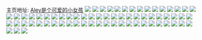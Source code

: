 主页地址: [Aley是个可爱的小女孩](https://weibo.com/u/5623020062) 
![](https://wx4.sinaimg.cn/mw2000/0068xCnYly1h9ia7sw22tj33402c0u12.jpg) 
![](https://wx4.sinaimg.cn/mw2000/0068xCnYly1h9ia7tpbi0j313z0u07wh.jpg) 
![](https://wx4.sinaimg.cn/mw2000/0068xCnYly1h9ia8amd92j33402c01kx.jpg) 
![](https://wx4.sinaimg.cn/mw2000/0068xCnYly1h9ia89ysnuj32ds1sc1ky.jpg) 
![](https://wx4.sinaimg.cn/mw2000/0068xCnYly1h9ia8birw1j32ds1sce81.jpg) 
![](https://wx4.sinaimg.cn/mw2000/0068xCnYly1h91jj8qg56j32c03407wi.jpg) 
![](https://wx4.sinaimg.cn/mw2000/0068xCnYly1h91jjj0a6fj32802yoe84.jpg) 
![](https://wx4.sinaimg.cn/mw2000/0068xCnYly1h91jjbwvo3j32c033xhdu.jpg) 
![](https://wx4.sinaimg.cn/mw2000/0068xCnYly1h91jjenturj32802yob2c.jpg) 
![](https://wx4.sinaimg.cn/mw2000/0068xCnYly1h91jjk928kj32802yo7wk.jpg) 
![](https://wx4.sinaimg.cn/mw2000/0068xCnYly1h91jjgg7w6j312a1f1aps.jpg) 
![](https://wx4.sinaimg.cn/mw2000/0068xCnYly1h91jjfnd44j33402c0qv7.jpg) 
![](https://wx4.sinaimg.cn/mw2000/0068xCnYly1h91jjaneqqj32892z01kz.jpg) 
![](https://wx4.sinaimg.cn/mw2000/0068xCnYly1h91jjdbmybj32c0340e84.jpg) 
![](https://wx4.sinaimg.cn/mw2000/0068xCnYly1h4kawq41jaj33uw3uw1l0.jpg) 
![](https://wx4.sinaimg.cn/mw2000/0068xCnYly1h2iisr2ibtj30wi1ycwpe.jpg) 
![](https://wx4.sinaimg.cn/mw2000/0068xCnYly1h2iisqf0m4j30wi1ych3d.jpg) 
![](https://wx4.sinaimg.cn/mw2000/0068xCnYly1h2iiss1v7sj30wi1ycwpq.jpg) 
![](https://wx4.sinaimg.cn/mw2000/0068xCnYly1h2iissndgwj32b432tnpe.jpg) 
![](https://wx4.sinaimg.cn/mw2000/0068xCnYly1h28xbpcjiyj31be0vmjy0.jpg) 
![](https://wx4.sinaimg.cn/mw2000/0068xCnYly1h25pl7aia2j30u00u0dif.jpg) 
![](https://wx4.sinaimg.cn/mw2000/0068xCnYly1h25pl4vxoaj326d2wh1ky.jpg) 
![](https://wx4.sinaimg.cn/mw2000/0068xCnYly1h25pl6dy9oj32c0340e82.jpg) 
![](https://wx4.sinaimg.cn/mw2000/0068xCnYly1h25pl3suepj32c0340kjl.jpg) 
![](https://wx4.sinaimg.cn/mw2000/0068xCnYly1gtbm1ruujvj30yi0ye44o.jpg) 
![](https://wx4.sinaimg.cn/mw2000/0068xCnYly1gtbm1re1gkj31t81tf4fz.jpg) 
![](https://wx4.sinaimg.cn/mw2000/0068xCnYly1gtbm1sh18tj31tm1tm471.jpg) 
![](https://wx4.sinaimg.cn/mw2000/0068xCnYly1gtbm1stxl4j30u00u2afn.jpg) 
![](https://wx4.sinaimg.cn/mw2000/0068xCnYly1gtbm1t4tbaj30u00u0wk8.jpg) 
![](https://wx4.sinaimg.cn/mw2000/0068xCnYly1gtbm1tfjlvj30rs15odhy.jpg) 
![](https://wx4.sinaimg.cn/mw2000/0068xCnYly1gtbm1tr3vuj30k00k0abe.jpg) 
![](https://wx4.sinaimg.cn/mw2000/0068xCnYly1gtbm1ve5frj31pc0yi7u7.jpg) 
![](https://wx4.sinaimg.cn/mw2000/0068xCnYly1grz0asw602j31400u0jwn.jpg) 
![](https://wx4.sinaimg.cn/mw2000/0068xCnYly1grz0at8qmgj31400u0diw.jpg) 
![](https://wx4.sinaimg.cn/mw2000/0068xCnYly1grpujxvnzuj30hg0hsgmv.jpg) 
![](https://wx4.sinaimg.cn/mw2000/0068xCnYly1grjawrns69j32500zsn5u.jpg) 
![](https://wx4.sinaimg.cn/mw2000/0068xCnYly1grjawsjhnyj30yi0x91kx.jpg) 
![](https://wx4.sinaimg.cn/mw2000/0068xCnYly1grf9n8qf81j30t80j5770.jpg) 
![](https://wx4.sinaimg.cn/mw2000/0068xCnYly1grdjzo4g23j31zk1hoe3r.jpg) 
![](https://wx4.sinaimg.cn/mw2000/0068xCnYly1grazk6u1smj30u01901kx.jpg) 
![](https://wx4.sinaimg.cn/mw2000/0068xCnYly1grazk5mtrbj31jk26lkjl.jpg) 
![](https://wx4.sinaimg.cn/mw2000/0068xCnYly1grazk79fpxj30ku0ku419.jpg) 
![](https://wx4.sinaimg.cn/mw2000/0068xCnYly1gr0bau8zw5j30hs0qon02.jpg) 
![](https://wx4.sinaimg.cn/mw2000/0068xCnYly1gqp5ofklslj31pc0yikjm.jpg) 
![](https://wx4.sinaimg.cn/mw2000/0068xCnYly1gqp5oj1bmnj31pc0yix6q.jpg) 
![](https://wx4.sinaimg.cn/mw2000/0068xCnYly1gqp5okppp8j31pc0yiqv5.jpg) 
![](https://wx4.sinaimg.cn/mw2000/0068xCnYly1gqp5ocllbrj31pc0yikjm.jpg) 
![](https://wx4.sinaimg.cn/mw2000/0068xCnYly1gp180e0mrwj30yi0wxn4x.jpg) 
![](https://wx4.sinaimg.cn/mw2000/0068xCnYly1goyou2ictzj32tc2401ky.jpg) 
![](https://wx4.sinaimg.cn/mw2000/0068xCnYly1goyou0uza3j30yi0xbtfq.jpg) 
![](https://wx4.sinaimg.cn/mw2000/0068xCnYly1goyox7tfcqj30u0140ag7.jpg) 
![](https://wx4.sinaimg.cn/mw2000/0068xCnYly1goyox8kab4j31400u0af0.jpg) 
![](https://wx4.sinaimg.cn/mw2000/0068xCnYly1goyox92kxdj30u0140gp2.jpg) 
![](https://wx4.sinaimg.cn/mw2000/0068xCnYly1goyox9h025j30u0140adt.jpg) 
![](https://wx4.sinaimg.cn/mw2000/0068xCnYly1goyox9za20j30u0140n10.jpg) 
![](https://wx4.sinaimg.cn/mw2000/0068xCnYly1gox8po5fowj30yi0x57bi.jpg) 
![](https://wx4.sinaimg.cn/mw2000/0068xCnYly1govfw1ga2gj30yi11un6a.jpg) 
![](https://wx4.sinaimg.cn/mw2000/0068xCnYly1gouat9m085j30yi0xdn4n.jpg) 
![](https://wx4.sinaimg.cn/mw2000/0068xCnYly1gouat8gnuhj30yi0x110s.jpg) 
![](https://wx4.sinaimg.cn/mw2000/0068xCnYly1gooinmtwmcj31400u0kjl.jpg) 
![](https://wx4.sinaimg.cn/mw2000/0068xCnYly1gooinned6lj30uu0u0k7p.jpg) 
![](https://wx4.sinaimg.cn/mw2000/0068xCnYly1gon9hifg2ej30yi0xojzo.jpg) 
![](https://wx4.sinaimg.cn/mw2000/0068xCnYly1gon9hiq6idj30yi0x9gso.jpg) 
![](https://wx4.sinaimg.cn/mw2000/0068xCnYly1gon9hl8p76j30yi0xbjye.jpg) 
![](https://wx4.sinaimg.cn/mw2000/0068xCnYly1gon9hln4cqj30yi0xk45n.jpg) 
![](https://wx4.sinaimg.cn/mw2000/0068xCnYly1gon9hmo45qj30yi0xdwmi.jpg) 
![](https://wx4.sinaimg.cn/mw2000/0068xCnYly1gon9hn2otzj30yi0xjqba.jpg) 
![](https://wx4.sinaimg.cn/mw2000/0068xCnYly1gon9hw80w4j31400u07wh.jpg) 
